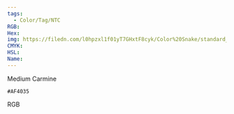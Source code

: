```yaml
---
tags:
  - Color/Tag/NTC
RGB:
Hex:
img: https://filedn.com/l0hpzxl1f01yT7GHxtF8cyk/Color%20Snake/standard_csv_to_svg/%23/AF4035.svg
CMYK:
HSL:
Name:
---
```

Medium Carmine
```palette
#AF4035
```
RGB
